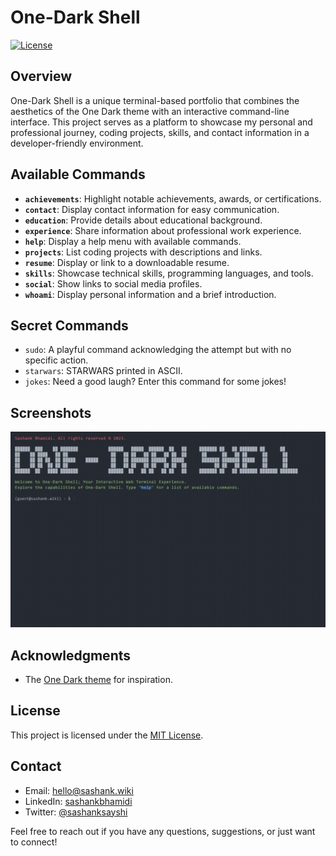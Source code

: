 # One-Dark Shell

[![License](https://img.shields.io/badge/license-MIT-blue.svg)](LICENSE)

## Overview

One-Dark Shell is a unique terminal-based portfolio that combines the aesthetics of the One Dark theme with an interactive command-line interface. This project serves as a platform to showcase my personal and professional journey, coding projects, skills, and contact information in a developer-friendly environment.

## Available Commands

- **`achievements`**: Highlight notable achievements, awards, or certifications.
- **`contact`**: Display contact information for easy communication.
- **`education`**: Provide details about educational background.
- **`experience`**: Share information about professional work experience.
- **`help`**: Display a help menu with available commands.
- **`projects`**: List coding projects with descriptions and links.
- **`resume`**: Display or link to a downloadable resume.
- **`skills`**: Showcase technical skills, programming languages, and tools.
- **`social`**: Show links to social media profiles.
- **`whoami`**: Display personal information and a brief introduction.

## Secret Commands

- `sudo`: A playful command acknowledging the attempt but with no specific action.
- `starwars`: STARWARS printed in ASCII.
- `jokes`: Need a good laugh? Enter this command for some jokes!

## Screenshots

<!-- <details> -->
  <!-- <summary>Click to view Screenshots and GIF</summary> -->

  <!-- ![Screenshot](images/screenshot.png) -->
  ![GIF](images/screenshot.gif)

<!-- </details> -->

## Acknowledgments

- The [One Dark theme](https://github.com/atom/one-dark-syntax) for inspiration.

## License

This project is licensed under the [MIT License](LICENSE).

## Contact

- Email: [hello@sashank.wiki](mailto:hello@sashank.wiki)
- LinkedIn: [sashankbhamidi](https://www.linkedin.com/in/sashankbhamidi/)
- Twitter: [@sashanksayshi](https://twitter.com/sashanksayshi)

Feel free to reach out if you have any questions, suggestions, or just want to connect!
